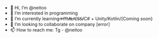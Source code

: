 - 👋 Hi, I’m @neitoo
- 👀 I’m interested in programming
- 🌱 I’m currently learning ̶H̶T̶M̶L̶/̶C̶S̶S̶/C# + Unity/Kotlin/[Coming soon}
- 💞️ I’m looking to collaborate on company [error]
- 📫 How to reach me: Tg - @neitoo

<!---
neitoo/neitoo is a ✨ special ✨ repository because its `README.md` (this file) appears on your GitHub profile.
You can click the Preview link to take a look at your changes.
--->
